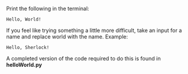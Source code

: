Print the following in the terminal:

```
Hello, World!
```

If you feel like trying something a little more difficult, take an input for a name and replace world with the name.
Example:

```
Hello, Sherlock!
```

A completed version of the code required to do this is found in **helloWorld.py**
